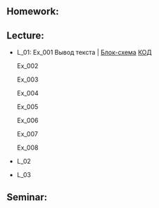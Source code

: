 ## Homework:

## Lecture:
- L_01: 
    Ex_001 Вывод текста | [Блок-схема](Lecture/L_01/Ex_001/diagram.drawio.png) [КОД](Lecture/L_01/Ex_001/Program.cs)

    Ex_002

    Ex_003

    Ex_004

    Ex_005

    Ex_006

    Ex_007
    
    Ex_008
- L_02
- L_03
## Seminar: